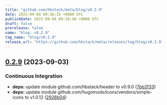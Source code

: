 ```yaml
---
title: "github.com/hbstack/meta/blog/v0.2.9"
date: 2023-09-04 09:36:15 +0000 UTC
publishDate: 2023-09-04 09:36:40 +0000 UTC
draft: false
prerelease: false
name: "blog: v0.2.9"
tag_name: "blog/v0.2.9"
release_url: "https://github.com/hbstack/meta/releases/tag/blog/v0.2.9"
---
```


## [0.2.9](https://github.com/hbstack/meta/compare/blog/v0.2.8...blog/v0.2.9) (2023-09-03)


### Continuous Integration

* **deps:** update module github.com/hbstack/header to v0.9.0 ([7bb2f33](https://github.com/hbstack/meta/commit/7bb2f339c724ff18c9ff34f40b07295125b45c44))
* **deps:** update module github.com/hugomods/icons/vendors/simple-icons to v1.0.12 ([2926b04](https://github.com/hbstack/meta/commit/2926b043a7d6271cb70836d60a5656088d8f342a))
